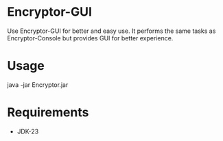 # Encryptor-GUI
Use Encryptor-GUI for better and easy use.
It performs the same tasks as Encryptor-Console but provides GUI for better experience.
# Usage
java -jar Encryptor.jar
# Requirements
* JDK-23
